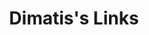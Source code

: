 ---
layout: dimatis
title: Dimatis's Links
description: All dimatis links in one place.
link: "@dimatis"
image: https://dimatis.yizack.com/images/dimatis-logo-2.png
background: https://dimatis.yizack.com/images/banner.jpg
spotify: https://open.spotify.com/artist/0RAT9Q5WZwzJRJgTI38zJR
playlist: https://open.spotify.com/playlist/6Qu7co7czjjXwSEuCyCOAD
soundcloud: https://soundcloud.com/dimatismusic
youtube: https://youtube.com/dimatis
facebook: https://facebook.com/dimatismusic
instagram: https://instagram.com/dimatismusic
submit: https://www.submithub.com/blog/dimatis
website: https://dimatis.yizack.com

release: https://yizack.com/who-am-i-without-you
release_img: https://dimatis.yizack.com/images/who-am-i-without-you.jpg
---